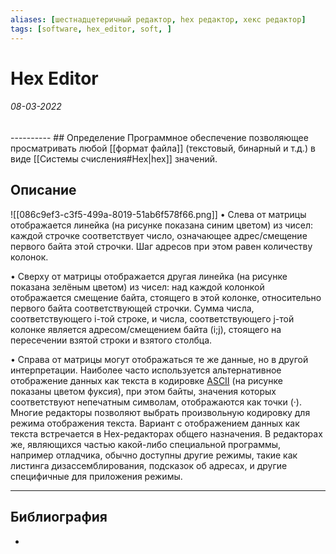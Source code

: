 ```yaml
---
aliases: [шестнадцетеричный редактор, hex редактор, хекс редактор]
tags: [software, hex_editor, soft, ]
---
```

# Hex Editor
<h6>08-03-2022</h6>
----------
## Определение
Программное обеспечение позволяющее просматривать любой [[формат файла]] (текстовый, бинарный и т.д.) в виде [[Системы счисления#Hex|hex]] значений.

## Описание
![[086c9ef3-c3f5-499a-8019-51ab6f578f66.png]]
 • Слева от матрицы отображается линейка (на рисунке показана синим цветом) из чисел: каждой строчке соответствует число, означающее адрес/смещение первого байта этой строчки. Шаг адресов при этом равен количеству колонок.

 • Сверху от матрицы отображается другая линейка (на рисунке показана зелёным цветом) из чисел: над каждой колонкой отображается смещение байта, стоящего в этой колонке, относительно первого байта соответствующей строчки. Сумма числа, соответствующего i-той строке, и числа, соответствующего j-той колонке является адресом/смещением байта (i;j), стоящего на пересечении взятой строки и взятого столбца.

 • Справа от матрицы могут отображаться те же данные, но в другой интерпретации. Наиболее часто используется альтернативное отображение данных как текста в кодировке [ASCII](https://ru.wikipedia.org/wiki/ASCII) (на рисунке показаны цветом фуксия), при этом байты, значения которых соответствуют непечатным символам, отображаются как точки (·). Многие редакторы позволяют выбрать произвольную кодировку для режима отображения текста. Вариант с отображением данных как текста встречается в Hex-редакторах общего назначения. В редакторах же, являющихся частью какой-либо специальной программы, например отладчика, обычно доступны другие режимы, такие как листинга дизассемблирования, подсказок об адресах, и другие специфичные для приложения режимы.

---
## Библиография
- 
